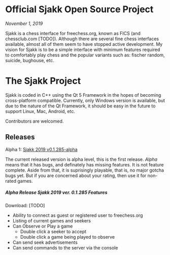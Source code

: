 # Official Sjakk Open Source Project

*November 1, 2019*

Sjakk is a chess interface for freechess.org, known as FICS (and chessclub.com
[TODO]).  Although there are several fine chess interfaces available, almost all
of them seem to have stopped active development.  My vision for Sjakk is to be
a simple interface with minimum features required to comfortably  play chess 
and the popular variants such as: fischer random, suicide, bughouse, etc.

# The Sjakk Project

Sjakk is coded in C++ using the Qt 5 Framework in the hopes of becoming cross-platform
compatible.  Currently, only Windows version is available, but due to the nature
of the Qt Framework, it should be easy in the future to support Linux, Mac, 
Android, etc.

Contributors are welcomed.

## Releases

Alpha 1: [Sjakk 2019 v0.1.285-alpha](https://github.com/snorkelbuckle/sjakk/releases/tag/2019v0.1.285-alpha)

The current released version is alpha level, this is the first release.  *Alpha* means
that it has bugs, and definately has missing features.  It is not feature complete.
Aside from that, it is suprisingly playable, that is, no major gotcha bugs yet.
But if you are concerned about your rating, then use it for non-rated games.

##### Alpha Release Sjakk 2019 ver. 0.1.285 Features
Download: [TODO]

*  Ability to connect as guest or registered user to freechess.org
*  Listing of current games and seekers
*  Can Observe or Play a game
    *  Double click a seeker to accept
    *  Double click a game being played to observe
*  Can send seek advertisements
*  Can send commands to the server via the console
  






